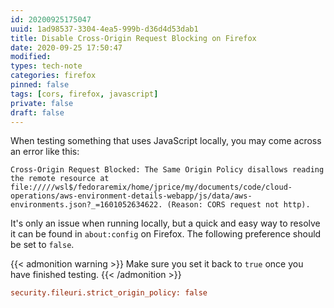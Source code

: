 ```yaml
---
id: 20200925175047
uuid: 1ad98537-3304-4ea5-999b-d36d4d53dab1
title: Disable Cross-Origin Request Blocking on Firefox
date: 2020-09-25 17:50:47
modified: 
types: tech-note
categories: firefox
pinned: false
tags: [cors, firefox, javascript]
private: false
draft: false
---
```


When testing something that uses JavaScript locally, you may come across an error like this:

```text
Cross-Origin Request Blocked: The Same Origin Policy disallows reading the remote resource at file://///wsl$/fedoraremix/home/jprice/my/documents/code/cloud-operations/aws-environment-details-webapp/js/data/aws-environments.json?_=1601052634622. (Reason: CORS request not http).
```

It's only an issue when running locally, but a quick and easy way to resolve it can be found in `about:config` on Firefox. The following preference should be set to `false`.

{{< admonition warning >}}
Make sure you set it back to `true` once you have finished testing.
{{< /admonition >}}

```ini
security.fileuri.strict_origin_policy: false
```
